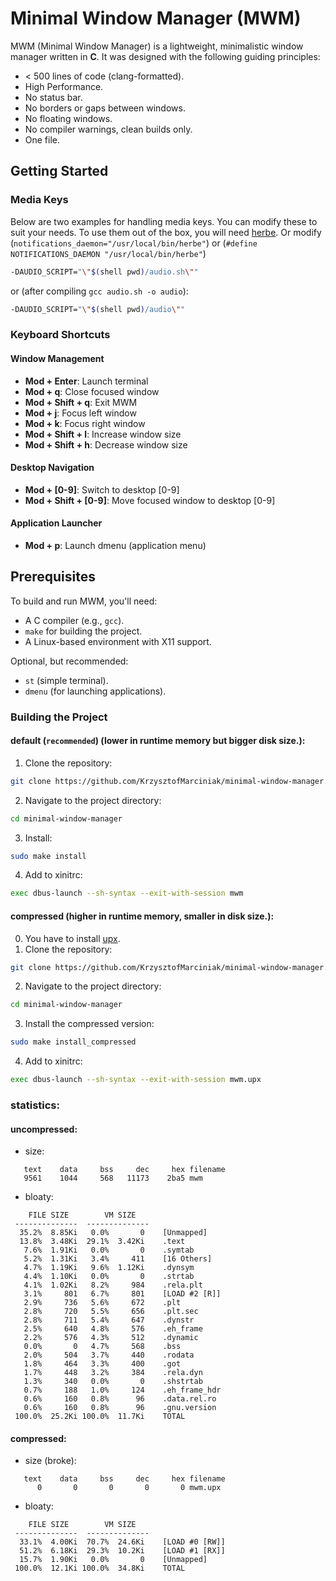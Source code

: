 # Minimal Window Manager (MWM)

MWM (Minimal Window Manager) is a lightweight, minimalistic window manager written in **C**. It was designed with the following guiding principles:

* < 500 lines of code (clang-formatted).
* High Performance.
* No status bar.
* No borders or gaps between windows.
* No floating windows.
* No compiler warnings, clean builds only.
* One file.

## Getting Started

### Media Keys
Below are two examples for handling media keys. You can modify these to suit your needs. To use them out of the box, you will need [herbe](https://github.com/dudik/herbe). Or modify (`notifications_daemon="/usr/local/bin/herbe"`) or (`#define NOTIFICATIONS_DAEMON "/usr/local/bin/herbe"`)
```bash
-DAUDIO_SCRIPT="\"$(shell pwd)/audio.sh\""
```
or (after compiling `gcc audio.sh -o audio`):
```bash
-DAUDIO_SCRIPT="\"$(shell pwd)/audio\""
```


### Keyboard Shortcuts

#### Window Management
- **Mod + Enter**: Launch terminal
- **Mod + q**: Close focused window
- **Mod + Shift + q**: Exit MWM
- **Mod + j**: Focus left window
- **Mod + k**: Focus right window
- **Mod + Shift + l**: Increase window size
- **Mod + Shift + h**: Decrease window size

#### Desktop Navigation
- **Mod + [0-9]**: Switch to desktop [0-9]
- **Mod + Shift + [0-9]**: Move focused window to desktop [0-9]

#### Application Launcher
- **Mod + p**: Launch dmenu (application menu)
## Prerequisites
To build and run MWM, you'll need:
- A C compiler (e.g., `gcc`).
- `make` for building the project.
- A Linux-based environment with X11 support.

Optional, but recommended:
- `st` (simple terminal).
- `dmenu` (for launching applications).

### Building the Project
#### default (`recommended`) (lower in runtime memory but bigger disk size.):
1. Clone the repository:
```bash
git clone https://github.com/KrzysztofMarciniak/minimal-window-manager.git
```
2. Navigate to the project directory: 
```bash
cd minimal-window-manager
```
3. Install:
```bash
sudo make install
```
4. Add to xinitrc:

```bash
exec dbus-launch --sh-syntax --exit-with-session mwm
```
#### compressed (higher in runtime memory, smaller in disk size.):
0. You have to install [upx](https://github.com/upx/upx).
1. Clone the repository:
```bash
git clone https://github.com/KrzysztofMarciniak/minimal-window-manager.git
```
2. Navigate to the project directory: 
```bash
cd minimal-window-manager
```
3. Install the compressed version:
```bash
sudo make install_compressed
```
4. Add to xinitrc:
```bash
exec dbus-launch --sh-syntax --exit-with-session mwm.upx
```
### statistics:
#### uncompressed:
* size:
```
   text	   data	    bss	    dec	    hex	filename
   9561	   1044	    568	  11173	   2ba5	mwm
```
* bloaty:
```
    FILE SIZE        VM SIZE    
 --------------  -------------- 
  35.2%  8.85Ki   0.0%       0    [Unmapped]
  13.8%  3.48Ki  29.1%  3.42Ki    .text
   7.6%  1.91Ki   0.0%       0    .symtab
   5.2%  1.31Ki   3.4%     411    [16 Others]
   4.7%  1.19Ki   9.6%  1.12Ki    .dynsym
   4.4%  1.10Ki   0.0%       0    .strtab
   4.1%  1.02Ki   8.2%     984    .rela.plt
   3.1%     801   6.7%     801    [LOAD #2 [R]]
   2.9%     736   5.6%     672    .plt
   2.8%     720   5.5%     656    .plt.sec
   2.8%     711   5.4%     647    .dynstr
   2.5%     640   4.8%     576    .eh_frame
   2.2%     576   4.3%     512    .dynamic
   0.0%       0   4.7%     568    .bss
   2.0%     504   3.7%     440    .rodata
   1.8%     464   3.3%     400    .got
   1.7%     448   3.2%     384    .rela.dyn
   1.3%     340   0.0%       0    .shstrtab
   0.7%     188   1.0%     124    .eh_frame_hdr
   0.6%     160   0.8%      96    .data.rel.ro
   0.6%     160   0.8%      96    .gnu.version
 100.0%  25.2Ki 100.0%  11.7Ki    TOTAL
```
#### compressed:
* size (broke):
```
   text	   data	    bss	    dec	    hex	filename
      0	      0	      0	      0	      0	mwm.upx
```
* bloaty:
```
    FILE SIZE        VM SIZE    
 --------------  -------------- 
  33.1%  4.00Ki  70.7%  24.6Ki    [LOAD #0 [RW]]
  51.2%  6.18Ki  29.3%  10.2Ki    [LOAD #1 [RX]]
  15.7%  1.90Ki   0.0%       0    [Unmapped]
 100.0%  12.1Ki 100.0%  34.8Ki    TOTAL
```
